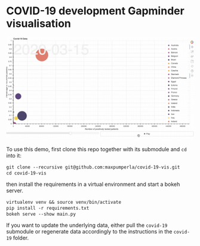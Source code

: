 # COVID-19 development Gapminder visualisation

![covid-19](covid-19-gapminder.gif)

To use this demo, first clone this repo together with its submodule and `cd` into it:

```bash_script
git clone --recursive git@github.com:maxpumperla/covid-19-vis.git
cd covid-19-vis
```

then install the requirements in a virtual environment and start a bokeh server.

```bash_script
virtualenv venv && source venv/bin/activate
pip install -r requirements.txt
bokeh serve --show main.py
```

If you want to update the underlying data, either pull the `covid-19` submodule or regenerate
data accordingly to the instructions in the `covid-19` folder.